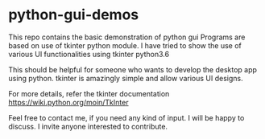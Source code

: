 # python-gui-demos
This repo contains the basic demonstration of python gui
Programs are based on use of tkinter python module.
I have tried to show the use of various UI functionalities using tkinter python3.6

This should be helpful for someone who wants to develop the desktop app using python.
tkinter is amazingly simple and allow various UI designs.

For more details, refer the tkinter documentation https://wiki.python.org/moin/TkInter

Feel free to contact me, if you need any kind of input. I will be happy to discuss.
I invite anyone interested to contribute.
